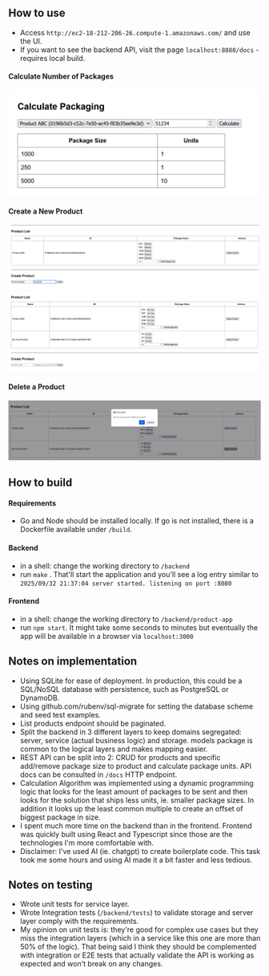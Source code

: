 ## How to use
- Access `http://ec2-18-212-206-26.compute-1.amazonaws.com/` and use the UI.
- If you want to see the backend API, visit the page `localhost:8080/docs` - requires local build. 

#### Calculate Number of Packages
![calculate packaging](docs/calculate_packaging.png "Calculate Packaging")

#### Create a New Product
![create product](docs/create_product_1.png "Create Product 1")
![create product 2](docs/create_product_2.png "Create Product 2")

#### Delete a Product
![delete product](docs/delete_product_1.png "Delete Product")

## How to build
#### Requirements
- Go and Node should be installed locally. If go is not installed, there is a Dockerfile available under `/build`.
#### Backend 
- in a shell: change the working directory to `/backend` 
- run `make` . That'll start the application and you'll see a log entry similar to `2025/09/32 21:37:04 server started. listening on port :8080` 
#### Frontend
- in a shell: change the working directory to `/backend/product-app`
- run `npm start`. It might take some seconds to minutes but eventually the app will be available in a browser via `localhost:3000`

## Notes on implementation
- Using SQLite for ease of deployment. In production, this could be a SQL/NoSQL database with persistence, such as PostgreSQL or DynamoDB.
- Using github.com/rubenv/sql-migrate for setting the database scheme and seed test examples.
- List products endpoint should be paginated.   
- Split the backend in 3 different layers to keep domains segregated: server, service (actual business logic) and storage. models package is common to the logical layers and makes mapping easier.
- REST API can be split into 2: CRUD for products and specific add/remove package size to product and calculate package units. API docs can be consulted in `/docs` HTTP endpoint.
- Calculation Algorithm was implemented using a dynamic programming logic that looks for the least amount of packages to be sent and then looks for the solution that ships less units, ie. smaller package sizes. In addition it looks up the least common multiple to create an offset of biggest package in size. 
- I spent much more time on the backend than in the frontend. Frontend was quickly built using React and Typescript since those are the technologies I'm more comfortable with. 
- Disclaimer: I've used AI (ie. chatgpt) to create boilerplate code. This task took me some hours and using AI made it a bit faster and less tedious.

## Notes on testing 
- Wrote unit tests for service layer. 
- Wrote Integration tests (`/backend/tests`) to validate storage and server layer comply with the requirements.
- My opinion on unit tests is: they're good for complex use cases but they miss the integration layers (which in a service like this one are more than 50% of the logic). That being said I think they should be complemented with integration or E2E tests that actually validate the API is working as expected and won't break on any changes.
